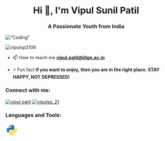 <h1 align="center">Hi 👋, I'm Vipul Sunil Patil</h1>
<h3 align="center">A Passionate Youth from India</h3>

<img align=“right” alt=“Coding” width=“400” src=“10_coding_dribbble.gif”>

<p align="left"> <img src="https://komarev.com/ghpvc/?username=vipulsp2108&label=Profile%20views&color=0e75b6&style=flat" alt="vipulsp2108" /> </p>

- 📫 How to reach me **vipul.patil@iitgn.ac.in**

- ⚡ Fun fact **If you want to enjoy, then you are in the right place. STAY HAPPY, NOT DEPRESSED!**

<h3 align="left">Connect with me:</h3>
<p align="left">
<a href="https://linkedin.com/in/vipul patil" target="blank"><img align="center" src="https://raw.githubusercontent.com/rahuldkjain/github-profile-readme-generator/master/src/images/icons/Social/linked-in-alt.svg" alt="vipul patil" height="30" width="40" /></a>
<a href="https://instagram.com/vipulsp_21" target="blank"><img align="center" src="https://raw.githubusercontent.com/rahuldkjain/github-profile-readme-generator/master/src/images/icons/Social/instagram.svg" alt="vipulsp_21" height="30" width="40" /></a>
</p>

<h3 align="left">Languages and Tools:</h3>
<p align="left"> <a href="https://www.python.org" target="_blank" rel="noreferrer"> <img src="https://raw.githubusercontent.com/devicons/devicon/master/icons/python/python-original.svg" alt="python" width="40" height="40"/> </a> </p>
